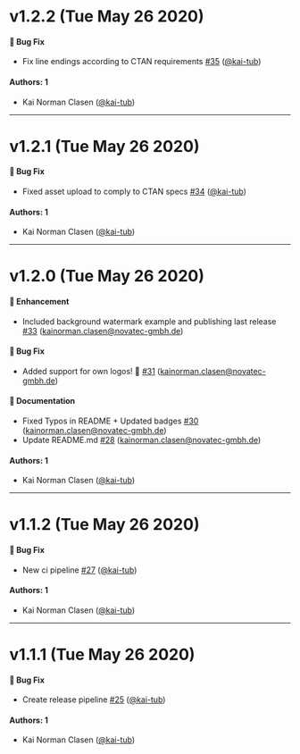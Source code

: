 # v1.2.2 (Tue May 26 2020)

#### 🐛 Bug Fix

- Fix line endings according to CTAN requirements [#35](https://github.com/kai-tub/latex-beamer-pure-minimalistic/pull/35) ([@kai-tub](https://github.com/kai-tub))

#### Authors: 1

- Kai Norman Clasen ([@kai-tub](https://github.com/kai-tub))

---

# v1.2.1 (Tue May 26 2020)

#### 🐛 Bug Fix

- Fixed asset upload to comply to CTAN specs [#34](https://github.com/kai-tub/latex-beamer-pure-minimalistic/pull/34) ([@kai-tub](https://github.com/kai-tub))

#### Authors: 1

- Kai Norman Clasen ([@kai-tub](https://github.com/kai-tub))

---

# v1.2.0 (Tue May 26 2020)

#### 🚀 Enhancement

- Included background watermark example and publishing last release [#33](https://github.com/kai-tub/latex-beamer-pure-minimalistic/pull/33) (kainorman.clasen@novatec-gmbh.de)

#### 🐛 Bug Fix

- Added support for own logos! :tada: [#31](https://github.com/kai-tub/latex-beamer-pure-minimalistic/pull/31) (kainorman.clasen@novatec-gmbh.de)

#### 📝 Documentation

- Fixed Typos in README + Updated badges [#30](https://github.com/kai-tub/latex-beamer-pure-minimalistic/pull/30) (kainorman.clasen@novatec-gmbh.de)
- Update README.md [#28](https://github.com/kai-tub/latex-beamer-pure-minimalistic/pull/28) (kainorman.clasen@novatec-gmbh.de)

#### Authors: 1

- Kai Norman Clasen ([@kai-tub](https://github.com/kai-tub))

---

# v1.1.2 (Tue May 26 2020)

#### 🐛 Bug Fix

- New ci pipeline [#27](https://github.com/kai-tub/latex-beamer-pure-minimalistic/pull/27) ([@kai-tub](https://github.com/kai-tub))

#### Authors: 1

- Kai Norman Clasen ([@kai-tub](https://github.com/kai-tub))

---

# v1.1.1 (Tue May 26 2020)

#### 🐛 Bug Fix

- Create release pipeline [#25](https://github.com/kai-tub/latex-beamer-pure-minimalistic/pull/25) ([@kai-tub](https://github.com/kai-tub))

#### Authors: 1

- Kai Norman Clasen ([@kai-tub](https://github.com/kai-tub))